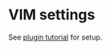 # VIM settings

See [plugin tutorial](http://vimcasts.org/episodes/synchronizing-plugins-with-git-submodules-and-pathogen/) for setup.